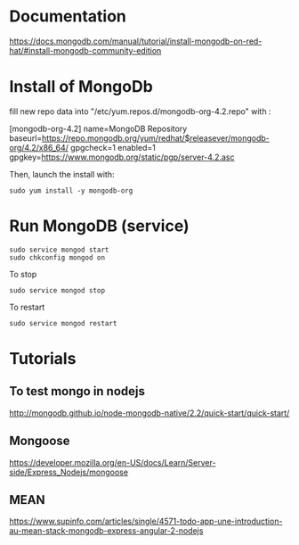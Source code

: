 # Documentation
https://docs.mongodb.com/manual/tutorial/install-mongodb-on-red-hat/#install-mongodb-community-edition


# Install of MongoDb

fill new repo data into "/etc/yum.repos.d/mongodb-org-4.2.repo" with :

[mongodb-org-4.2]
name=MongoDB Repository
baseurl=https://repo.mongodb.org/yum/redhat/$releasever/mongodb-org/4.2/x86_64/
gpgcheck=1
enabled=1
gpgkey=https://www.mongodb.org/static/pgp/server-4.2.asc


Then, launch the install with:

```
sudo yum install -y mongodb-org
```


# Run MongoDB (service)

```
sudo service mongod start
sudo chkconfig mongod on
```

To stop
```
sudo service mongod stop
```

To restart
```
sudo service mongod restart
```



# Tutorials
## To test mongo in nodejs
http://mongodb.github.io/node-mongodb-native/2.2/quick-start/quick-start/
## Mongoose
https://developer.mozilla.org/en-US/docs/Learn/Server-side/Express_Nodejs/mongoose
## MEAN
https://www.supinfo.com/articles/single/4571-todo-app-une-introduction-au-mean-stack-mongodb-express-angular-2-nodejs

